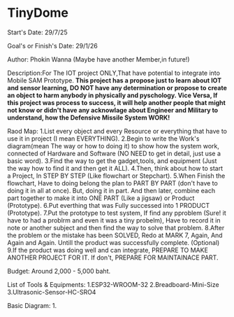 # TinyDome

Start's Date: 29/7/25

Goal's or Finish's Date: 29/1/26

Author: Phokin Wanna (Maybe have another Member,in future!)

Description:For The IOT project ONLY,That have potential to integrate into Mobile SAM Prototype.
**This project has a propose just to learn about IOT and sensor learning,
 DO NOT have any determination or propose to create an object to harm anybody in physically and pyschology.
 Vice Versa, If this project was process to success, it will help another people that might not know or 
didn't have any acknowlage about Engineer and Military to understand, how the Defensive Missile System WORK!**

Raod Map:
1.List every object and every Resource or everything that have to use it in project (I mean EVERYTHING).
2.Begin to write the Work's diagram(mean The way or how to doing it) to show how the system work, connected of Hardware and Software (NO NEED to get in detail, just use a basic word).
3.Find the way to get the gadget,tools, and equipment (Just the way how to find it and then get it ALL). 
4.Then, think about how to start a Project, In STEP BY STEP (Like flowchart or Stepchart).
5.When Finish the flowchart, Have to doing belong the plan to PART BY PART (don't have to doing it in all at once). But, doing it in part. And then later, combine  each part together to make it into ONE PART (Like a jigsaw)
 or Product (Prototype).
6.Put everthing that was Fully successed into 1 PRODUCT (Prototype).
7.Put the prototype to test system, If find any pproblem (Sure! it have to had a problrm and even it was a tiny probelm), Have to record it in note or another subject and then find the way to solve that problem.
8.After the problem or the mistake has been SOLVED, Redo at MARK 7, Again, And Again and Again. Untill the product was successfully complete.
(Optional) 9.If the product was doing well and can integrate, PREPARE TO MAKE ANOTHER PROJECT FOR IT. If don't, PREPARE FOR MAINTAINACE PART.

Budget: Around 2,000 - 5,000 baht.

List of Tools & Equipments:
1.ESP32-WROOM-32
2.Breadboard-Mini-Size
3.Ultrasonic-Sensor-HC-SRO4






Basic Diagram:
1.
